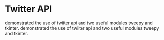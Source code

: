 # Twitter API

demonstrated the use of twiiter api and two useful modules tweepy and tkinter.
demonstrated the use of twiiter api and two useful modules tweepy and tkinter.
